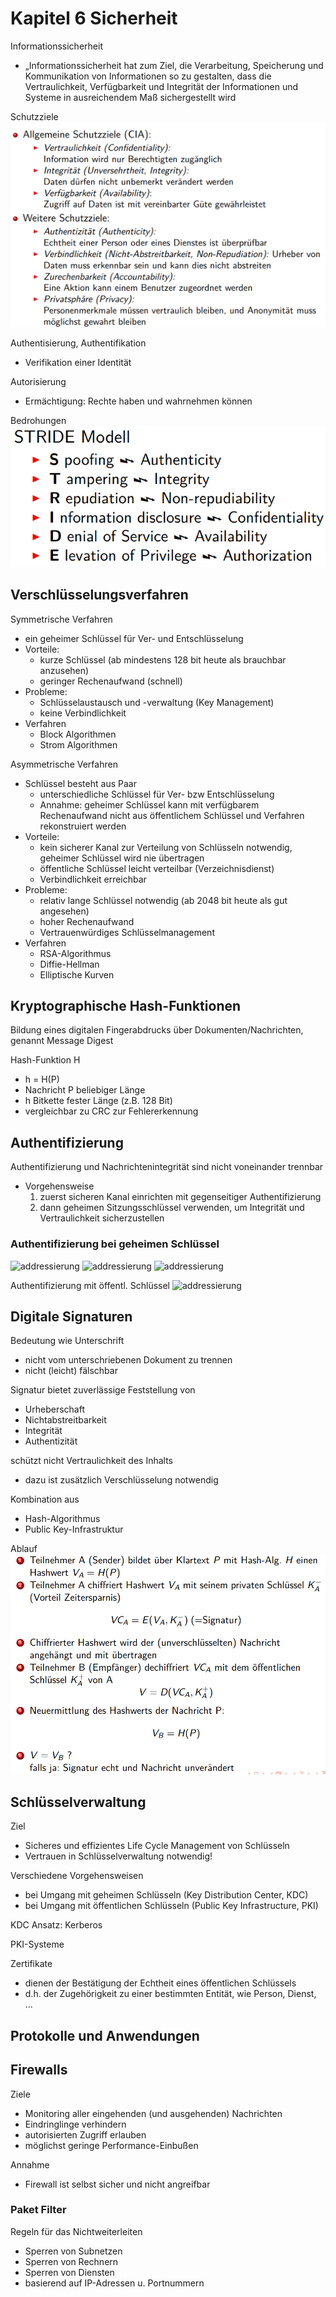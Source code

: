 # Kapitel 6 Sicherheit
Informationssicherheit
* „Informationssicherheit hat zum Ziel, die Verarbeitung, Speicherung und Kommunikation von Informationen so zu gestalten, dass die Vertraulichkeit, Verfügbarkeit und Integrität der Informationen und Systeme in ausreichendem Maß sichergestellt wird

Schutzziele
![addressierung](./images/kapitel6/schutzziele.PNG)

Authentisierung, Authentifikation
* Verifikation einer Identität

Autorisierung
* Ermächtigung: Rechte haben und wahrnehmen können

Bedrohungen
![addressierung](./images/kapitel6/bedrohungen.PNG)


## Verschlüsselungsverfahren

Symmetrische Verfahren
* ein geheimer Schlüssel für Ver- und Entschlüsselung
* Vorteile:
  * kurze Schlüssel (ab mindestens 128 bit heute als brauchbar anzusehen)
  * geringer Rechenaufwand (schnell)
* Probleme:
  * Schlüsselaustausch und -verwaltung (Key Management)
  * keine Verbindlichkeit
* Verfahren
  * Block Algorithmen
  * Strom Algorithmen

Asymmetrische Verfahren
* Schlüssel besteht aus Paar
  * unterschiedliche Schlüssel für Ver- bzw Entschlüsselung
  * Annahme: geheimer Schlüssel kann mit verfügbarem Rechenaufwand nicht aus öffentlichem Schlüssel und Verfahren rekonstruiert werden
* Vorteile:
  * kein sicherer Kanal zur Verteilung von Schlüsseln notwendig, geheimer Schlüssel wird nie übertragen
  * öffentliche Schlüssel leicht verteilbar (Verzeichnisdienst)
  * Verbindlichkeit erreichbar
* Probleme:
  * relativ lange Schlüssel notwendig (ab 2048 bit heute als gut angesehen)
  * hoher Rechenaufwand
  * Vertrauenwürdiges Schlüsselmanagement
* Verfahren
  * RSA-Algorithmus
  * Diffie-Hellman
  * Elliptische Kurven


## Kryptographische Hash-Funktionen
Bildung eines digitalen Fingerabdrucks
über Dokumenten/Nachrichten, genannt Message Digest

Hash-Funktion H
* h = H(P)
* Nachricht P beliebiger Länge
* h Bitkette fester Länge (z.B. 128 Bit)
* vergleichbar zu CRC zur Fehlererkennung


## Authentifizierung
Authentifizierung und Nachrichtenintegrität sind nicht voneinander trennbar
* Vorgehensweise
  1. zuerst sicheren Kanal einrichten mit gegenseitiger Authentifizierung
  2. dann geheimen Sitzungsschlüssel verwenden, um Integrität und Vertraulichkeit sicherzustellen

### Authentifizierung bei geheimen Schlüssel
![addressierung](./images/kapitel6/authVerschlüsselung.PNG)
![addressierung](./images/kapitel6/authVerschlüsselung2.PNG)
![addressierung](./images/kapitel6/authVerschlüsselung3.PNG)

Authentifizierung mit öffentl. Schlüssel
![addressierung](./images/kapitel6/authVerschlüsselung4.PNG)


## Digitale Signaturen
Bedeutung wie Unterschrift
* nicht vom unterschriebenen Dokument zu trennen
* nicht (leicht) fälschbar

Signatur bietet zuverlässige Feststellung von
* Urheberschaft
* Nichtabstreitbarkeit
* Integrität
* Authentizität

schützt nicht Vertraulichkeit des Inhalts
* dazu ist zusätzlich Verschlüsselung notwendig

Kombination aus
* Hash-Algorithmus
* Public Key-Infrastruktur

Ablauf
![addressierung](./images/kapitel6/signatur.PNG)

## Schlüsselverwaltung
Ziel
* Sicheres und effizientes Life Cycle Management von Schlüsseln
* Vertrauen in Schlüsselverwaltung notwendig!

Verschiedene Vorgehensweisen
* bei Umgang mit geheimen Schlüsseln
(Key Distribution Center, KDC)
* bei Umgang mit öffentlichen Schlüsseln
(Public Key Infrastructure, PKI)

KDC Ansatz: Kerberos


PKI-Systeme

Zertifikate
* dienen der Bestätigung der Echtheit eines öffentlichen Schlüssels
* d.h. der Zugehörigkeit zu einer bestimmten Entität,
wie Person, Dienst, ...

## Protokolle und Anwendungen


## Firewalls

Ziele
* Monitoring aller eingehenden (und ausgehenden) Nachrichten
* Eindringlinge verhindern
* autorisierten Zugriff erlauben
* möglichst geringe Performance-Einbußen

Annahme
* Firewall ist selbst sicher und nicht angreifbar


### Paket Filter
Regeln für das Nichtweiterleiten
* Sperren von Subnetzen
* Sperren von Rechnern
* Sperren von Diensten
* basierend auf IP-Adressen u. Portnummern



